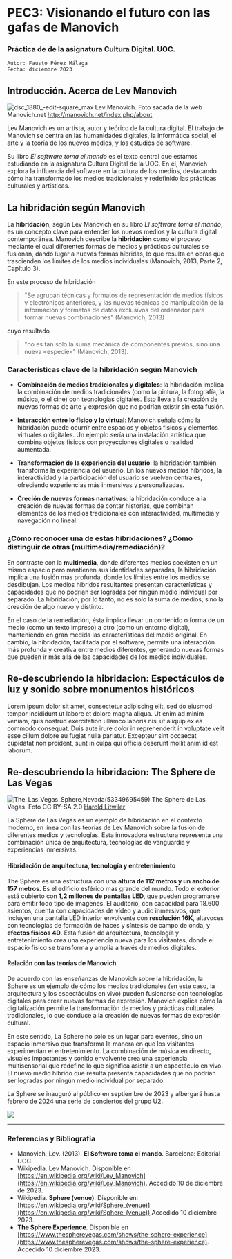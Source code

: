 
# PEC3: Visionando el futuro con las gafas de Manovich 
### Práctica de de la asignatura Cultura Digital. UOC.


    Autor: Fausto Pérez Málaga
    Fecha: diciembre 2023


## Introducción. Acerca de Lev Manovich

![dsc_1880_-edit-square_max](https://github.com/faustoperez/PEC3_Manovich_Reloaded/assets/12268629/1d93fcbb-76c7-4efb-b759-55af97555cf7)
Lev Manovich. Foto sacada de la web Manovich.net http://manovich.net/index.php/about

Lev Manovich es un artista, autor y teórico de la cultura digital. El trabajo de Manovich se centra en las humanidades digitales, la informática social, el arte y la teoría de los nuevos medios, y los estudios de software.

Su libro *El software toma el mando* es el texto central que estamos estudiando en la asignatura Cultura Digital de la UOC. En él, Manovich explora la influencia del software en la cultura de los medios, destacando cómo ha transformado los medios tradicionales y redefinido las prácticas culturales y artísticas.



## La hibridación según Manovich

La **hibridación**, según Lev Manovich en su libro *El software toma el mando*, es un concepto clave para entender los nuevos medios y la cultura digital contemporánea. Manovich describe la **hibridación** como el proceso mediante el cual diferentes formas de medios y prácticas culturales se fusionan, dando lugar a nuevas formas híbridas, lo que resulta en obras que trascienden los límites de los medios individuales (Manovich, 2013, Parte 2, Capítulo 3).

En este proceso de hibridación 

> "Se agrupan técnicas y formatos de representación de medios físicos y electrónicos anteriores, y las nuevas técnicas de manipulación de la información y formatos de datos exclusivos del ordenador para formar nuevas combinaciones"
>(Manovich, 2013)

cuyo resultado 

> "no es tan solo la suma mecánica de componentes previos, sino una nueva «especie»"
(Manovich, 2013).

### Características clave de la hibridación según Manovich
- **Combinación de medios tradicionales y digitales**: la hibridación implica la combinación de medios tradicionales (como la pintura, la fotografía, la música, o el cine) con tecnologías digitales. Esto lleva a la creación de nuevas formas de arte y expresión que no podrían existir sin esta fusión.

- **Interacción entre lo físico y lo virtual**: Manovich señala cómo la hibridación puede ocurrir entre espacios y objetos físicos y elementos virtuales o digitales. Un ejemplo sería una instalación artística que combina objetos físicos con proyecciones digitales o realidad aumentada.

- **Transformación de la experiencia del usuario**: la hibridación también transforma la experiencia del usuario. En los nuevos medios híbridos, la interactividad y la participación del usuario se vuelven centrales, ofreciendo experiencias más inmersivas y personalizadas.

- **Creción de nuevas formas narrativas**: la hibridación conduce a la creación de nuevas formas de contar historias, que combinan elementos de los medios tradicionales con interactividad, multimedia y navegación no lineal.

### ¿Cómo reconocer una de estas hibridaciones? ¿Cómo distinguir de otras (multimedia/remediación)?
En contraste con la **multimedia**, donde diferentes medios coexisten en un mismo espacio pero mantienen sus identidades separadas, la hibridación implica una fusión más profunda, donde los límites entre los medios se desdibujan. Los medios híbridos resultantes presentan características y capacidades que no podrían ser logradas por ningún medio individual por separado. La hibridación, por lo tanto, no es solo la suma de medios, sino la creación de algo nuevo y distinto.

En el caso de la remediación, ésta implica llevar un contenido o forma de un medio (como un texto impreso) a otro (como un entorno digital), manteniendo en gran medida las características del medio original. En cambio, la hibridación, facilitada por el software, permite una interacción más profunda y creativa entre medios diferentes, generando nuevas formas que pueden ir más allá de las capacidades de los medios individuales.

## Re-descubriendo la hibridacion: Espectáculos de luz y sonido sobre monumentos históricos

Lorem ipsum dolor sit amet, consectetur adipiscing elit, sed do eiusmod tempor incididunt ut labore et dolore magna aliqua. Ut enim ad minim veniam, quis nostrud exercitation ullamco laboris nisi ut aliquip ex ea commodo consequat. Duis aute irure dolor in reprehenderit in voluptate velit esse cillum dolore eu fugiat nulla pariatur. Excepteur sint occaecat cupidatat non proident, sunt in culpa qui officia deserunt mollit anim id est laborum.



## Re-descubriendo la hibridacion: The Sphere de Las Vegas

![The_Las_Vegas_Sphere,_Nevada_(53349695459)](https://github.com/faustoperez/PEC3_Manovich_Reloaded/assets/12268629/6d93e849-f003-4f20-862f-b88cc28c8e76)
The Sphere de Las Vegas. Foto CC BY-SA 2.0 [Harold Litwiler](https://www.flickr.com/people/116337886@N07) 

La Sphere de Las Vegas es un ejemplo de hibridación en el contexto moderno, en línea con las teorías de Lev Manovich sobre la fusión de diferentes medios y tecnologías. Esta innovadora estructura representa una combinación única de arquitectura, tecnologías de vanguardia y experiencias inmersivas.

#### Hibridación de arquitectura, tecnología y entretenimiento

The Sphere es una estructura con una  **altura de 112 metros y un ancho de 157 metros.** Es el edificio esférico más grande del mundo. Todo el exterior está cubierto con **1,2 millones de pantallas LED**, que pueden programarse para emitir todo tipo de imágenes. El auditorio, con capacidad para 18.600 asientos, cuenta con capacidades de vídeo y audio inmersivos, que incluyen una pantalla LED interior envolvente con **resolución 16K**, altavoces con tecnologías de formación de haces y síntesis de campo de onda, y **efectos físicos 4D**. Esta fusión de arquitectura, tecnología y entretenimiento crea una experiencia nueva para los visitantes, donde el espacio físico se transforma y amplía a través de medios digitales.

#### Relación con las teorías de Manovich

De acuerdo con las enseñanzas de Manovich sobre la hibridación, la Sphere es un ejemplo de cómo los medios tradicionales (en este caso, la arquitectura y los espectáculos en vivo) pueden fusionarse con tecnologías digitales para crear nuevas formas de expresión. Manovich explica cómo la digitalización permite la transformación de medios y prácticas culturales tradicionales, lo que conduce a la creación de nuevas formas de expresión cultural.

En este sentido, La Sphere no solo es un lugar para eventos, sino un espacio inmersivo que transforma la manera en que los visitantes experimentan el entretenimiento. La combinación de música en directo, visuales impactantes y sonido envolvente crea una experiencia multisensorial que redefine lo que significa asistir a un espectáculo en vivo. El nuevo medio híbrido que resulta presenta capacidades que no podrían ser logradas por ningún medio individual por separado.

La Sphere se inauguró al público en septiembre de 2023 y albergará hasta febrero de 2024 una serie de conciertos del grupo U2.

<a href="https://youtu.be/NVPS2MBg6Qk?si=gJ_QWCvsJBCJJUIS" target="_blank">
 <img src="https://github.com/faustoperez/PEC3_Manovich_Reloaded/assets/12268629/911d3031-baec-44ab-9bea-dee1fea2fc57" />
</a>





----

### Referencias y Bibliografía

* Manovich, Lev. (2013). **El Software toma el mando**. Barcelona: Editorial UOC. 
* Wikipedia. Lev Manovich. Disponible en [https://en.wikipedia.org/wiki/Lev_Manovich](https://en.wikipedia.org/wiki/Lev_Manovich). Accedido 10 de diciembre de 2023.
* Wikipedia. **Sphere (venue)**. Disponible en: [https://en.wikipedia.org/wiki/Sphere_(venue)](https://en.wikipedia.org/wiki/Sphere_(venue)) Accedido 10 diciembre 2023.
* **The Sphere Experience**. Disponible en [https://www.thespherevegas.com/shows/the-sphere-experience](https://www.thespherevegas.com/shows/the-sphere-experience). Accedido 10 diciembre 2023.




